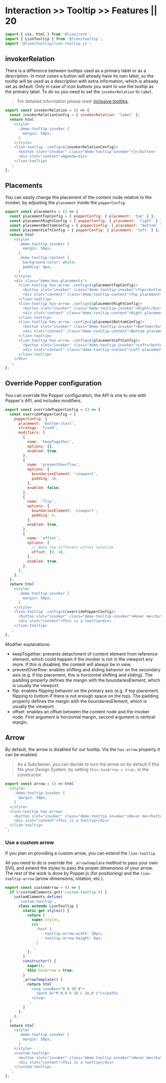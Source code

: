 # Interaction >> Tooltip >> Features || 20

```js script
import { css, html } from '@lion/core';
import { LionTooltip } from '@lion/tooltip';
import '@lion/tooltip/lion-tooltip.js';
```

## invokerRelation

There is a difference between tooltips used as a primary label or as a description. In most cases a button will already have its own label, so the tooltip will be used as a description with extra information, which is already set as default. Only in case of icon buttons you want to use the tooltip as the primary label. To do so you need to set the `invokerRelation` to `label`.

> For detailed information please read: [inclusive tooltips](https://inclusive-components.design/tooltips-toggletips/#inclusivetooltips).

```js preview-story
export const invokerRelation = () => {
  const invokerRelationConfig = { invokerRelation: 'label' };
  return html`
    <style>
      .demo-tooltip-invoker {
        margin: 50px;
      }
    </style>
    <lion-tooltip .config=${invokerRelationConfig}>
      <button slot="invoker" class="demo-tooltip-invoker">📅</button>
      <div slot="content">Agenda<div>
    </lion-tooltip>
  `;
};
```

## Placements

You can easily change the placement of the content node relative to the invoker, by adjusting the `placement` inside the `popperConfig`.

```js preview-story
export const placements = () => {
  const placementTopConfig = { popperConfig: { placement: 'top' } };
  const placementRightConfig = { popperConfig: { placement: 'right' } };
  const placementBottomConfig = { popperConfig: { placement: 'bottom' } };
  const placementLeftConfig = { popperConfig: { placement: 'left' } };
  return html`
    <style>
      .demo-tooltip-invoker {
        margin: 50px;
      }
      .demo-tooltip-content {
        background-color: white;
        padding: 4px;
      }
    </style>
    <div class="demo-box-placements">
      <lion-tooltip has-arrow .config=${placementTopConfig}>
        <button slot="invoker" class="demo-tooltip-invoker">Top</button>
        <div slot="content" class="demo-tooltip-content">Top placement</div>
      </lion-tooltip>
      <lion-tooltip has-arrow .config=${placementRightConfig}>
        <button slot="invoker" class="demo-tooltip-invoker">Right</button>
        <div slot="content" class="demo-tooltip-content">Right placement</div>
      </lion-tooltip>
      <lion-tooltip has-arrow .config=${placementBottomConfig}>
        <button slot="invoker" class="demo-tooltip-invoker">Bottom</button>
        <div slot="content" class="demo-tooltip-content">Bottom placement</div>
      </lion-tooltip>
      <lion-tooltip has-arrow .config=${placementLeftConfig}>
        <button slot="invoker" class="demo-tooltip-invoker">Left</button>
        <div slot="content" class="demo-tooltip-content">Left placement</div>
      </lion-tooltip>
    </div>
  `;
};
```

## Override Popper configuration

You can override the Popper configuration, the API is one to one with Popper's API, and includes modifiers.

```js preview-story
export const overridePopperConfig = () => {
  const overridePopperConfig = {
    popperConfig: {
      placement: 'bottom-start',
      strategy: 'fixed',
      modifiers: [
        {
          name: 'keepTogether',
          options: {},
          enabled: true,
        },
        {
          name: 'preventOverflow',
          options: {
            boundariesElement: 'viewport',
            padding: 16,
          },
          enabled: false,
        },
        {
          name: 'flip',
          options: {
            boundariesElement: 'viewport',
            padding: 4,
          },
          enabled: true,
        },
        {
          name: 'offset',
          options: {
            // Note the different offset notation
            offset: [0, 4],
          },
          enabled: true,
        },
      ],
    },
  };
  return html`
    <style>
      .demo-tooltip-invoker {
        margin: 50px;
      }
    </style>
    <lion-tooltip .config=${overridePopperConfig}>
      <button slot="invoker" class="demo-tooltip-invoker">Hover me</button>
      <div slot="content">This is a tooltip<div>
    </lion-tooltip>
  `;
};
```

Modifier explanations:

- keepTogether: prevents detachment of content element from reference element, which could happen if the invoker is not in the viewport any more. If this is disabled, the content will always be in view.
- preventOverflow: enables shifting and sliding behavior on the secondary axis (e.g. if top placement, this is horizontal shifting and sliding). The padding property defines the margin with the boundariesElement, which is usually the viewport.
- flip: enables flipping behavior on the primary axis (e.g. if top placement, flipping to bottom if there is not enough space on the top). The padding property defines the margin with the boundariesElement, which is usually the viewport.
- offset: enables an offset between the content node and the invoker node. First argument is horizontal margin, second argument is vertical margin.

## Arrow

By default, the arrow is disabled for our tooltip. Via the `has-arrow` property it can be enabled.

> As a Subclasser, you can decide to turn the arrow on by default if this fits your Design System, by setting `this.hasArrow = true;` in the constructor.

```js preview-story
export const arrow = () => html`
  <style>
    .demo-tooltip-invoker {
      margin: 50px;
    }
  </style>
  <lion-tooltip has-arrow>
    <button slot="invoker" class="demo-tooltip-invoker">Hover me</button>
    <div slot="content">This is a tooltip</div>
  </lion-tooltip>
`;
```

### Use a custom arrow

If you plan on providing a custom arrow, you can extend the `lion-tooltip`.

All you need to do is override the `_arrowTemplate` method to pass your own SVG, and extend the styles to pass the proper dimensions of your arrow.
The rest of the work is done by Popper.js (for positioning) and the `lion-tooltip-arrow` (arrow dimensions, rotation, etc.).

```js preview-story
export const customArrow = () => {
  if (!customElements.get('custom-tooltip')) {
    customElements.define(
      'custom-tooltip',
      class extends LionTooltip {
        static get styles() {
          return [
            super.styles,
            css`
              :host {
                --tooltip-arrow-width: 20px;
                --tooltip-arrow-height: 8px;
              }
            `,
          ];
        }
        constructor() {
          super();
          this.hasArrow = true;
        }
        _arrowTemplate() {
          return html`
            <svg viewBox="0 0 20 8">
              <path d="M 0,0 h 20 L 10,8 z"></path>
            </svg>
          `;
        }
      },
    );
  }
  return html`
    <style>
      .demo-tooltip-invoker {
        margin: 50px;
      }
    </style>
    <custom-tooltip>
      <button slot="invoker" class="demo-tooltip-invoker">Hover me</button>
      <div slot="content">This is a tooltip</div>
    </custom-tooltip>
  `;
};
```
